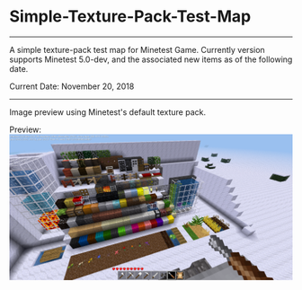 # Simple-Texture-Pack-Test-Map
----

A simple texture-pack test map for Minetest Game.
Currently version supports Minetest 5.0-dev, and the associated new items as of the following date.


Current Date:
November 20, 2018

----
Image preview using Minetest's default texture pack.

Preview:
![Screenshot](screenshot.png)
